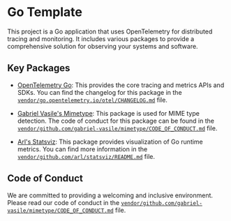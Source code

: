 # Go Template

This project is a Go application that uses OpenTelemetry for distributed tracing and monitoring. It includes various packages to provide a comprehensive solution for observing your systems and software.

## Key Packages

- [OpenTelemetry Go](https://github.com/open-telemetry/opentelemetry-go): This provides the core tracing and metrics APIs and SDKs. You can find the changelog for this package in the [`vendor/go.opentelemetry.io/otel/CHANGELOG.md`](vendor/go.opentelemetry.io/otel/CHANGELOG.md) file.

- [Gabriel Vasile's Mimetype](https://github.com/gabriel-vasile/mimetype): This package is used for MIME type detection. The code of conduct for this package can be found in the [`vendor/github.com/gabriel-vasile/mimetype/CODE_OF_CONDUCT.md`](vendor/github.com/gabriel-vasile/mimetype/CODE_OF_CONDUCT.md) file.

- [Arl's Statsviz](https://github.com/arl/statsviz): This package provides visualization of Go runtime metrics. You can find more information in the [`vendor/github.com/arl/statsviz/README.md`](vendor/github.com/arl/statsviz/README.md) file.

## Code of Conduct

We are committed to providing a welcoming and inclusive environment. Please read our code of conduct in the [`vendor/github.com/gabriel-vasile/mimetype/CODE_OF_CONDUCT.md`](vendor/github.com/gabriel-vasile/mimetype/CODE_OF_CONDUCT.md) file.